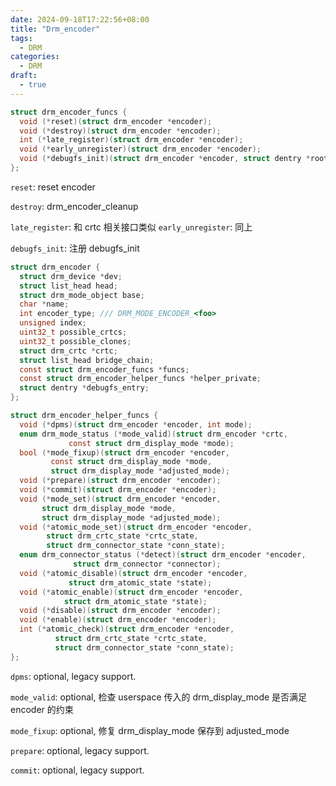 ```yaml
---
date: 2024-09-18T17:22:56+08:00
title: "Drm_encoder"
tags:
  - DRM
categories:
  - DRM
draft:
  - true
---
```


```c
struct drm_encoder_funcs {
  void (*reset)(struct drm_encoder *encoder);
  void (*destroy)(struct drm_encoder *encoder);
  int (*late_register)(struct drm_encoder *encoder);
  void (*early_unregister)(struct drm_encoder *encoder);
  void (*debugfs_init)(struct drm_encoder *encoder, struct dentry *root);
};
```

`reset`: reset encoder

`destroy`: drm_encoder_cleanup

`late_register`: 和 crtc 相关接口类似
`early_unregister`: 同上

`debugfs_init`: 注册 debugfs_init

```c
struct drm_encoder {
  struct drm_device *dev;
  struct list_head head;
  struct drm_mode_object base;
  char *name;
  int encoder_type; /// DRM_MODE_ENCODER_<foo>
  unsigned index;
  uint32_t possible_crtcs;
  uint32_t possible_clones;
  struct drm_crtc *crtc;
  struct list_head bridge_chain;
  const struct drm_encoder_funcs *funcs;
  const struct drm_encoder_helper_funcs *helper_private;
  struct dentry *debugfs_entry;
};
```

```c
struct drm_encoder_helper_funcs {
  void (*dpms)(struct drm_encoder *encoder, int mode);
  enum drm_mode_status (*mode_valid)(struct drm_encoder *crtc,
             const struct drm_display_mode *mode);
  bool (*mode_fixup)(struct drm_encoder *encoder,
         const struct drm_display_mode *mode,
         struct drm_display_mode *adjusted_mode);
  void (*prepare)(struct drm_encoder *encoder);
  void (*commit)(struct drm_encoder *encoder);
  void (*mode_set)(struct drm_encoder *encoder,
       struct drm_display_mode *mode,
       struct drm_display_mode *adjusted_mode);
  void (*atomic_mode_set)(struct drm_encoder *encoder,
        struct drm_crtc_state *crtc_state,
        struct drm_connector_state *conn_state);
  enum drm_connector_status (*detect)(struct drm_encoder *encoder,
              struct drm_connector *connector);
  void (*atomic_disable)(struct drm_encoder *encoder,
             struct drm_atomic_state *state);
  void (*atomic_enable)(struct drm_encoder *encoder,
            struct drm_atomic_state *state);
  void (*disable)(struct drm_encoder *encoder);
  void (*enable)(struct drm_encoder *encoder);
  int (*atomic_check)(struct drm_encoder *encoder,
          struct drm_crtc_state *crtc_state,
          struct drm_connector_state *conn_state);
};
```

`dpms`: optional, legacy support.

`mode_valid`: optional, 检查 userspace 传入的 drm_display_mode 是否满足 encoder 的约束

`mode_fixup`: optional, 修复 drm_display_mode 保存到 adjusted_mode

`prepare`: optional, legacy support.

`commit`: optional, legacy support.
